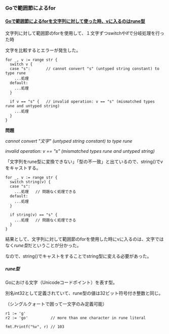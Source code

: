 ### Goで範囲節によるfor

#### [Goで範囲節によるforを文字列に対して使った時、vに入るのはrune型](https://github.com/DaisukeKarasawa/go/blob/master/for_range/range.go)

文字列に対して範囲節のforを使用して、１文字ずつswitchやifで分岐処理を行った時

文字を比較するとエラーが発生した。
```
for _, v := range str {
  switch v {
  case "s":       // cannot convert "s" (untyped string constant) to type rune
    ...処理
  default:
    ...処理
  }

  if v == "s" {   // invalid operation: v == "s" (mismatched types rune and untyped string)
    ...処理
  }
}
```

**問題**

*cannot convert "文字" (untyped string constant) to type rune*

*invalid operation: v == "s" (mismatched types rune and untyped string)*

「文字列をrune型に変換できない」「型の不一致」と出ているので、string()でvをキャストする。
```
for _, v := range str {
  switch string(v) {
  case "s":
    ...処理   // 問題なく処理できる
  default:
    ...処理
  }

  if string(v) == "s" {
    ...処理   // 問題なく処理できる
  }
}
```
結果として、文字列に対して範囲節のforを使用した時にvに入るのは、文字ではなく*rune型*だということが分かった。

なので、string()でキャストをすることでstring型に変える必要があった。

##### rune型

Goにおける文字（Unicodeコードポイント）を表す型。

別名int32として定義されていて、rune型の値は32ビット符号付き整数と同じ。

（シングルクォートで囲って一文字のみ定義可能）
```
r1 := 'g'
r2 := 'go'          // more than one character in rune literal

fmt.Printf("%v", r) // 103
```